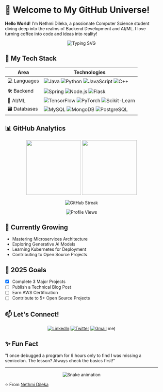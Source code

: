 # 🌟 Welcome to My GitHub Universe! 

**Hello World!** I'm Nethmi Dileka, a passionate Computer Science student diving deep into the realms of Backend Development and AI/ML. I love turning coffee into code and ideas into reality!

<p align="center">
  <img src="https://readme-typing-svg.demolab.com?font=Fira+Code&pause=1000&color=20C20E&center=true&vCenter=true&width=435&lines=Backend+Developer;AI%2FML+Enthusiast;Problem+Solver;Continuous+Learner" alt="Typing SVG" />
</p>

## 🚀 My Tech Stack

<div align="center">
  
| **Area**       | **Technologies**                                                                 |
|----------------|---------------------------------------------------------------------------------|
| 💻 Languages   | ![Java](https://img.shields.io/badge/Java-ED8B00?style=flat&logo=java&logoColor=white) ![Python](https://img.shields.io/badge/Python-3776AB?style=flat&logo=python&logoColor=white) ![JavaScript](https://img.shields.io/badge/JavaScript-F7DF1E?style=flat&logo=javascript&logoColor=black) ![C++](https://img.shields.io/badge/C%2B%2B-00599C?style=flat&logo=c%2B%2B&logoColor=white) |
| 🛠️ Backend     | ![Spring](https://img.shields.io/badge/Spring-6DB33F?style=flat&logo=spring&logoColor=white) ![Node.js](https://img.shields.io/badge/Node.js-43853D?style=flat&logo=node.js&logoColor=white) ![Flask](https://img.shields.io/badge/Flask-000000?style=flat&logo=flask&logoColor=white) |
| 🧠 AI/ML       | ![TensorFlow](https://img.shields.io/badge/TensorFlow-FF6F00?style=flat&logo=tensorflow&logoColor=white) ![PyTorch](https://img.shields.io/badge/PyTorch-EE4C2C?style=flat&logo=pytorch&logoColor=white) ![Scikit-Learn](https://img.shields.io/badge/scikit--learn-F7931E?style=flat&logo=scikit-learn&logoColor=white) |
| 🗃️ Databases   | ![MySQL](https://img.shields.io/badge/MySQL-4479A1?style=flat&logo=mysql&logoColor=white) ![MongoDB](https://img.shields.io/badge/MongoDB-47A248?style=flat&logo=mongodb&logoColor=white) ![PostgreSQL](https://img.shields.io/badge/PostgreSQL-316192?style=flat&logo=postgresql&logoColor=white) |

</div>

## 📊 GitHub Analytics

<div align="center">
  
  <img height="180em" src="https://github-readme-stats.vercel.app/api?username=nethmidileka&show_icons=true&theme=radical&include_all_commits=true&count_private=true"/>
  <img height="180em" src="https://github-readme-stats.vercel.app/api/top-langs/?username=nethmidileka&layout=compact&langs_count=8&theme=radical"/>
  
  ![GitHub Streak](https://streak-stats.demolab.com?user=nethmidileka&theme=radical)
  
  ![Profile Views](https://komarev.com/ghpvc/?username=nethmidileka&color=blueviolet&style=flat-square)
</div>

## 🌱 Currently Growing

- Mastering Microservices Architecture
- Exploring Generative AI Models
- Learning Kubernetes for Deployment
- Contributing to Open Source Projects

## 🎯 2025 Goals

- [x] Complete 3 Major Projects
- [ ] Publish a Technical Blog Post
- [ ] Earn AWS Certification
- [ ] Contribute to 5+ Open Source Projects

## 📫 Let's Connect!

<div align="center">
  
[![LinkedIn](https://img.shields.io/badge/LinkedIn-0A66C2?style=for-the-badge&logo=linkedin&logoColor=white)](https://www.linkedin.com/in/nethmidilekaperera/)
[![Twitter](https://img.shields.io/badge/Twitter-1DA1F2?style=for-the-badge&logo=twitter&logoColor=white)](https://twitter.com/nethmidileka)
[![Gmail](https://img.shields.io/badge/Gmail-EA4335?style=for-the-badge&logo=gmail&logoColor=white)](mailto:nethmidilekaamindinigmail.com)
me)
  
</div>

## ✨ Fun Fact

"I once debugged a program for 6 hours only to find I was missing a semicolon. The lesson? Always check the basics first!"

---

<p align="center">
  <img src="https://github.com/nethmidileka/nethmidileka/blob/output/github-contribution-grid-snake.svg" alt="Snake animation"/>
</p>

⭐ From [Nethmi Dileka](https://github.com/nethmidileka)
